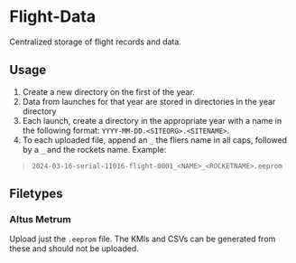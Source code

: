 # Flight-Data
Centralized storage of flight records and data.
## Usage
1. Create a new directory on the first of the year.
2. Data from launches for that year are stored in directories in the year directory
3. Each launch, create a directory in the appropriate year with a name in the following format: `YYYY-MM-DD.<SITEORG>.<SITENAME>`.
4. To each uploaded file, append an `_` the fliers name in all caps, followed by a `_` and the rockets name.
Example:
> `2024-03-16-serial-11016-flight-0001_<NAME>_<ROCKETNAME>.eeprom`
## Filetypes
### Altus Metrum
Upload just the `.eeprom` file. The KMls and CSVs can be generated from these and should not be uploaded.
